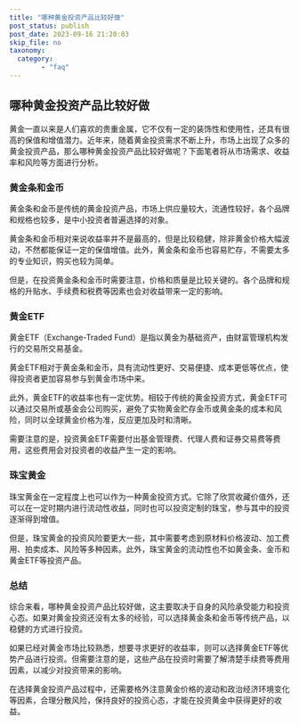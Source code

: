 ```yaml
---
title: "哪种黄金投资产品比较好做"
post_status: publish
post_date: 2023-09-16 21:20:03
skip_file: no
taxonomy:
  category:
        - "faq"
---
```


## 哪种黄金投资产品比较好做

黄金一直以来是人们喜欢的贵重金属，它不仅有一定的装饰性和使用性，还具有很高的保值和增值潜力。近年来，随着黄金投资需求不断上升，市场上出现了众多的黄金投资产品，那么哪种黄金投资产品比较好做呢？下面笔者将从市场需求、收益率和风险等方面进行分析。

### 黄金条和金币

黄金条和金币是传统的黄金投资产品，市场上供应量较大，流通性较好，各个品牌和规格也较多，是中小投资者普遍选择的对象。

黄金条和金币相对来说收益率并不是最高的，但是比较稳健，除非黄金价格大幅波动，不然都能保证一定的保值增值。此外，黄金条和金币也容易贮存，不需要太多的专业知识，购买也较为简单。

但是，在投资黄金条和金币时需要注意，价格和质量是比较关键的。各个品牌和规格的升贴水、手续费和税费等因素也会对收益带来一定的影响。

### 黄金ETF

黄金ETF（Exchange-Traded Fund）是指以黄金为基础资产，由财富管理机构发行的交易所交易基金。

黄金ETF相对于黄金条和金币，具有流动性更好、交易便捷、成本更低等优点，使得投资者更加容易参与到黄金市场中来。

此外，黄金ETF的收益率也有一定优势。相较于传统的黄金投资方式，黄金ETF可以通过交易所或基金会公司购买，避免了实物黄金贮存金币或黄金条的成本和风险，同时以全球黄金价格为准，反应更加及时和清晰。

需要注意的是，投资黄金ETF需要付出基金管理费、代理人费和证券交易费等费用，这些费用会对投资者的收益产生一定的影响。

### 珠宝黄金

珠宝黄金在一定程度上也可以作为一种黄金投资方式。它除了欣赏收藏价值外，还可以在一定时期内进行流动性收益，同时也可以投资定制的珠宝，参与其中的投资逐渐得到增值。

但是，珠宝黄金的投资风险要更大一些，其中需要考虑到原材料价格波动、加工费用、拍卖成本、风险等多种因素。此外，珠宝黄金的流动性也不如黄金条、金币和黄金ETF等投资产品。

### 总结

综合来看，哪种黄金投资产品比较好做，这主要取决于自身的风险承受能力和投资心态。如果对黄金投资还没有太多的经验，可以选择黄金条和金币等传统产品，以稳健的方式进行投资。

如果已经对黄金市场比较熟悉，想要寻求更好的收益率，则可以选择黄金ETF等优势产品进行投资。但需要注意的是，这些产品在投资时需要了解清楚手续费等费用因素，以减少对投资带来的影响。

在选择黄金投资产品过程中，还需要格外注意黄金价格的波动和政治经济环境变化等因素，合理分散风险，保持良好的投资心态，才能在投资黄金中获得更好的收益。
